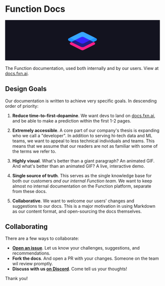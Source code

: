 # Function Docs

![function logo](https://raw.githubusercontent.com/fxnai/.github/main/logo_wide.png)

The Function documentation, used both internally and by our users. View at [docs.fxn.ai](https://docs.fxn.ai).

## Design Goals
Our documentation is written to achieve very specific goals. In descending order of priority:

1. **Reduce time-to-first-dopamine**. We want devs to land on [docs.fxn.ai](https://docs.fxn.ai), and be able to make a prediction within the first 1-2 pages.

2. **Extremely accessible**. A core part of our company's thesis is expanding who we call a "developer". In addition to serving hi-tech data and ML teams, we want to appeal to less technical individuals and teams. This means that we assume that our readers are not as familiar with some of the terms we refer to.

3. **Highly visual**. What's better than a giant paragraph? An animated GIF. And what's better than an animated GIF? A live, interactive demo.

4. **Single source of truth**. This serves as the single knowledge base for both our customers *and our internal Function team*. We want to keep almost no internal documentation on the Function platform, separate from these docs.

5. **Collaborative**. We want to welcome our users' changes and suggestions to our docs. This is a major motivation in using Markdown as our content format, and open-sourcing the docs themselves.

## Collaborating
There are a few ways to collaborate:
- **[Open an issue](https://github.com/fxnai/docs/issues)**. Let us know your challenges, suggestions, and recommendations.
- **Fork the docs**. And open a PR with your changes. Someone on the team wil review promptly.
- **Discuss with us [on Discord](https://fxn.ai/community)**. Come tell us your thoughts!

Thank you!